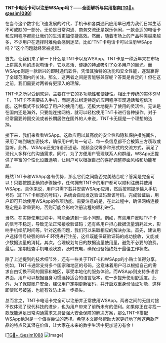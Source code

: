 **TNT卡电话卡可以注册WSApp吗？——全面解析与实用指南[[TG💪+ @esim1088](https://t.me/s/esim1088)]**

在当今这个数字化飞速发展的时代，手机卡和各类通讯应用早已成为我们日常生活不可或缺的一部分。无论是日常沟通、商务交流还是娱乐休闲，一款合适的电话卡和应用程序都能让我们的生活更加便捷高效。然而，随着市场上的产品种类越来越多，不少用户在选择时难免会感到迷茫，比如“TNT卡电话卡可以注册WSApp吗？”这个问题就经常被提起。

首先，让我们来了解一下什么是TNT卡以及WSApp。TNT卡是一种近年来在市场上崭露头角的虚拟电话卡，它以灵活、便捷的特点吸引了众多用户的目光。而WSApp则是一款新兴的即时通讯软件，凭借其独特的功能和安全性能，逐渐赢得了全球范围内的关注。那么，这两者之间是否能够兼容呢？答案是肯定的！但在这之前，我们需要对两者有更深入的理解。

TNT卡之所以受到欢迎，主要在于它的多功能性和便捷性。相比于传统的实体SIM卡，TNT卡不需要插入手机，而是通过绑定特定的应用程序实现通话和短信功能。这种模式不仅降低了用户的使用门槛，还极大地提升了使用的灵活性。无论是在国内还是海外，只要能连接网络，就可以轻松使用TNT卡进行各种操作。对于经常需要跨国交流或者长期居住在国外的人来说，TNT卡无疑是一个理想的选择。

接下来，我们来看看WSApp。这款应用以其高度的安全性和隐私保护措施闻名，采用了端到端加密技术，确保用户的每一句话、每一条信息都不会被第三方窃取或监听。此外，WSApp还支持语音通话、视频会议等多种形式的交流方式，满足了现代人多样化的沟通需求。同时，为了方便用户管理联系人和群组，WSApp还提供了丰富的个性化设置选项，让用户可以根据自己的喜好调整界面风格和功能布局。

既然TNT卡和WSApp各有优势，那么它们之间能否完美结合呢？答案是完全可以！只要按照正确的步骤操作，任何拥有TNT卡的用户都可以顺利注册并使用WSApp。具体来说，用户只需下载并安装WSApp应用，然后按照提示输入手机号码（即TNT卡绑定的号码），系统会自动发送验证码至该号码。完成验证后，用户即可开始使用WSApp的各项功能。需要注意的是，在此过程中，确保网络连接稳定是非常重要的，否则可能会影响注册流程的顺利进行。

当然，在实际使用过程中，可能会遇到一些小问题。例如，有些用户反映TNT卡的信号不稳定，导致无法正常接收验证码；还有些用户担心数据流量消耗过大，影响手机续航时间等。针对这些问题，我们可以采取相应的解决办法。首先，建议用户选择信号较强的Wi-Fi环境进行注册，这样既能保证验证码的成功接收，又能减少数据流量的消耗。其次，合理规划每日的数据流量使用量，避免不必要的浪费。最后，定期检查手机电池状态，及时充电，确保设备始终处于最佳工作状态。

除了上述提到的技术细节外，还有一些关于TNT卡和WSApp的小贴士值得分享。例如，TNT卡通常支持多个国家和地区的号码，这意味着用户可以根据自己的需求自由切换不同的国家和地区，享受本地化的服务体验。而WSApp则支持多语言界面，用户可以根据自身习惯选择适合的语言版本，进一步提升使用舒适度。此外，为了保障账户安全，建议用户定期更新密码，并开启双重身份验证功能，这样即使账号被盗，也能有效防止进一步损失。

总而言之，TNT卡电话卡完全可以注册并正常使用WSApp。两者之间的无缝对接不仅体现了现代科技的进步，也为用户带来了前所未有的便利。如果你正在寻找一款既能满足日常沟通需求又具备强大安全保障的解决方案，那么TNT卡搭配WSApp绝对是一个值得尝试的选择。希望本文能够帮助大家更好地了解这两款产品的特点及其潜在价值，让大家在未来的数字生活中更加游刃有余！

[[TG💪+ @esim1088](https://t.me/s/esim1088) ![Image](https://i.postimg.cc/4NQfJmqS/Snipaste-2025-05-13-00-14-12.png)]